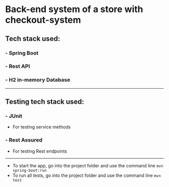 # Back-end system of a store with checkout-system
## Tech stack used:
### - Spring Boot
### - Rest API
### - H2 in-memory Database
---
## Testing tech stack used:
### - JUnit
- For testing service methods
### - Rest Assured
- For testing Rest endpoints
---
- To start the app, go into the project folder and use the command line `mvn spring-boot:run`
- To run all tests, go into the project folder and use the command line `mvn test`
